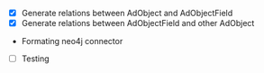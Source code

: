- [x] Generate relations between AdObject and AdObjectField
- [x] Generate relations between AdObjectField and other AdObject
- Formating neo4j connector
- [ ] Testing
